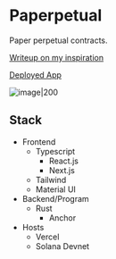 # Paperpetual

Paper perpetual contracts.

[Writeup on  my inspiration](https://ethyi.de/posts/paperpetual)

[Deployed App](https://paperpetual.vercel.app/)

![image|200](https://user-images.githubusercontent.com/37843741/191141731-5a1936da-48cb-4e2b-99dc-c33482f080e6.png)

## Stack
- Frontend
  - Typescript
    - React.js
    - Next.js
  - Tailwind
  - Material UI
- Backend/Program
  - Rust
    - Anchor
- Hosts
  - Vercel
  - Solana Devnet
